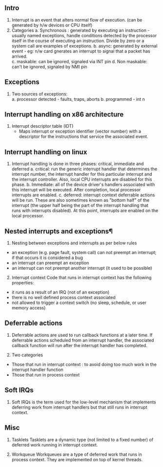## Intro
1. Interrupt is an event that alters normal flow of execution. (can be generated by h/w devices or CPU itself)
2. Categories
	a. Synchronous : generated by executing an instruction
		- usually named exceptions, handle conditions detected by the processor itself in the course of executing an instruction. Divide by zero or a system call are examples of exceptions.
	b. async: generated by external event 
		- eg: n/w card gnerates an interrupt to signal that a packet has arrived.	
	c. maskable: can be ignored, signaled via INT pin
	d. Non maskable: can't be ignored, signaled by NMI pin
	
## Exceptions
1. Two sources of exceptions:	
	a. processor detected - faults, traps, aborts
	b. programmed - int n

## Interrupt handling on x86 architecture
1. Interrupt descriptor table (IDT)  	
	- Maps interrupt or exception identifier (vector number) with a descriptor for the instructions that service the associated event. 	

## Interrupt handling on linux
1. Interrupt handling is done in three phases: critical, immediate and deferred 
	a. critical: run the generic interrupt handler that determines the interrupt number, the interrupt handler for this particular interrupt and the interrupt controller. Also, local CPU interrupts are disabled for this phase.
	b. Immediate: all of the device driver's handlers associated with this interrupt will be executed. After completion, local processor interrupts are enabled.
	c. deferred: interrupt context deferrable actions will be run. These are also sometimes known as "bottom half" of the interrupt (the upper half being the part of the interrupt handling that runs with interrupts disabled). At this point, interrupts are enabled on the local processor.

## Nested interrupts and exceptions¶
1. Nesting between exceptions and interrupts as per below rules
  - an exception (e.g. page fault, system call) can not preempt an interrupt; if that occurs it is considered a bug
  - an interrupt can preempt an exception
  - an interrupt can not preempt another interrupt (it used to be possible)

2. Interrupt context
Code that runs in interrupt context has the following properties:
  - it runs as a result of an IRQ (not of an exception)
  - there is no well defined process context associated
  - not allowed to trigger a context switch (no sleep, schedule, or user memory access)

## Deferrable actions
1. Deferrable actions are used to run callback functions at a later time. If deferrable actions scheduled from an interrupt handler, the associated callback function will run after the interrupt handler has completed.

2. Two categories
  - Those that run in interrupt context : to avoid doing too much work in the interrupt handler function
  - Those that run in process context

## Soft IRQs
1. Soft IRQs is the term used for the low-level mechanism that implements deferring work from interrupt handlers but that still runs in interrupt context.

## Misc
1. Tasklets
Tasklets are a dynamic type (not limited to a fixed number) of deferred work running in interrupt context.

2. Workqueue
Workqueues are a type of deferred work that runs in process context.
They are implemented on top of kernel threads. 
